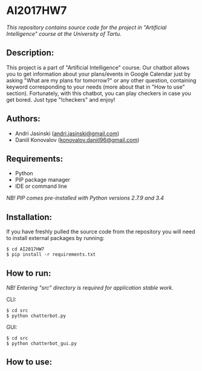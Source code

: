 # AI2017HW7

_*This repository contains source code for the project in "Artificial Intelligence" course at the University of Tartu.*_

## Description:
This project is a part of "Artificial Intelligence" course. Our chatbot allows you to get information about your plans/events in Google Calendar just by asking "What are my plans for tomorrow?" or any other question, containing keyword corresponding to your needs (more about that in "How to use" section). Fortunately, with this chatbot, you can play checkers in case you get bored. Just type "!checkers" and enjoy!

## Authors:
* Andri Jasinski (andri.jasinski@gmail.com)
* Daniil Konovalov (konovalov.daniil96@gmail.com)

## Requirements:
* Python
* PIP package manager
* IDE or command line

_NB! PIP comes pre-installed with Python versions 2.7.9 and 3.4_ 

## Installation:
If you have freshly pulled the source code from the repository you will need to install external packages by running:

```
$ cd AI2017HW7
$ pip install -r requirements.txt
```

## How to run:

*_NB! Entering "src" directory is required for application stable work._*

CLI:
```
$ cd src
$ python chatterbot.py
```

GUI:
```
$ cd src
$ python chatterbot_gui.py
```

## How to use:
  

